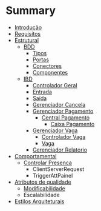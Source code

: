 # Summary

* [Introdução](README.md)
* [Requisitos](/doc/requisitos.md)
* [Estrutural](doc/estrutural.md)
  * [BDD](doc/estrutural/bdd.md)
    * [Tipos](doc/estrutural/bdd/tipos.md)
    * [Portas](doc/estrutural/bdd/portas.md)
    * [Conectores](doc/estrutural/bdd/conectores.md)
    * [Componentes](doc/estrutural/bdd/componentes.md)
  * [IBD](doc/estrutural/ibd.md)
    * [Controlador Geral](doc/estrutural/ibd/controlador-geral.md)
    * [Entrada](doc/estrutural/ibd/entrada.md)
    * [Saída](doc/estrutural/ibd/saida.md)
    * [Gerenciador Cancela](doc/estrutural/ibd/gerenciador-cancela.md)
    * [Gerenciador Pagamento](doc/estrutural/ibd/gerenciador-pagamento.md)
      * [Central Pagamento](doc/estrutural/ibd/gerenciador-pagamento/central-pagamento.md)
        * [Caixa Pagamento](doc/estrutural/ibd/gerenciador-pagamento/central-pagamento/caixa-pagamento.md)
    * [Gerenciador Vaga](doc/estrutural/ibd/gerenciador-vaga.md)
      * [Controlador Vaga](doc/estrutural/ibd/gerenciador-vaga/controlador-vaga.md)
      * [Vaga](doc/estrutural/ibd/gerenciador-vaga/vaga.md)
    * [Gerenciador Relatorio](doc/estrutural/ibd/gerenciador-relatorio.md)
* [Comportamental](doc/comportamental.md)
  * [Controlar Presenca](doc/comportamental/controlar-presenca.md)
    * ClientServerRequest
    * TriggerAttPainel
* [Atributos de qualidade](doc/atributos-de-qualidade.md)
  * [Modificabilidade](doc/atributos-de-qualidade/modificabilidade.md)
  * Escalabilidade
* [Estilos Arquiteturais](doc/estilos-arquiteturais.md)

